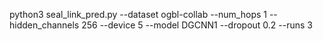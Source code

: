 python3 seal_link_pred.py --dataset ogbl-collab --num_hops 1  --hidden_channels 256 --device 5 --model DGCNN1 --dropout 0.2 --runs 3
